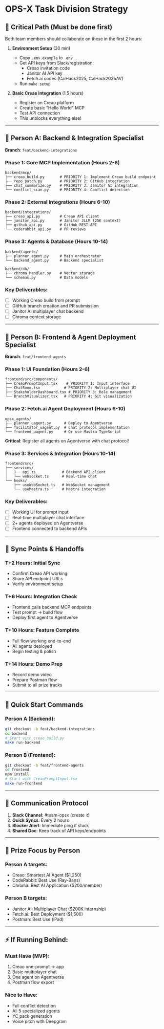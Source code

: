 # OPS-X Task Division Strategy

## 🎯 Critical Path (Must be done first)
Both team members should collaborate on these in the first 2 hours:

1. **Environment Setup** (30 min)
   - Copy `.env.example` to `.env`
   - Get API keys from Slack/registration:
     - Creao invitation code
     - Janitor AI API key
     - Fetch.ai codes (CalHack2025, CalHack2025AV)
   - Run `make setup`

2. **Basic Creao Integration** (1.5 hours)
   - Register on Creao platform
   - Create basic "Hello World" MCP
   - Test API connection
   - This unblocks everything else!

---

## 👤 Person A: Backend & Integration Specialist
**Branch**: `feat/backend-integrations`

### Phase 1: Core MCP Implementation (Hours 2-6)
```
backend/mcp/
├── creao_build.py       # PRIORITY 1: Implement Creao build endpoint
├── repo_patch.py        # PRIORITY 2: GitHub integration
├── chat_summarize.py    # PRIORITY 3: Janitor AI integration
└── conflict_scan.py     # PRIORITY 4: Conflict detection
```

### Phase 2: External Integrations (Hours 6-10)
```
backend/integrations/
├── creao_api.py         # Creao API client
├── janitor_api.py       # Janitor JLLM (25K context)
├── github_api.py        # GitHub REST API
└── coderabbit_api.py    # PR reviews
```

### Phase 3: Agents & Database (Hours 10-14)
```
backend/agents/
├── planner_agent.py     # Main orchestrator
└── backend_agent.py     # Backend specialist

backend/db/
├── chroma_handler.py    # Vector storage
└── schemas.py           # Data models
```

### Key Deliverables:
- [ ] Working Creao build from prompt
- [ ] GitHub branch creation and PR submission
- [ ] Janitor AI multiplayer chat backend
- [ ] Chroma context storage

---

## 👤 Person B: Frontend & Agent Deployment Specialist
**Branch**: `feat/frontend-agents`

### Phase 1: UI Foundation (Hours 2-6)
```
frontend/src/components/
├── CreaoPromptInput.tsx    # PRIORITY 1: Input interface
├── ChatRoom.tsx           # PRIORITY 2: Multiplayer chat UI
├── StakeholderDashboard.tsx # PRIORITY 3: Role management
└── BranchVisualizer.tsx   # PRIORITY 4: Git visualization
```

### Phase 2: Fetch.ai Agent Deployment (Hours 6-10)
```
opsx_agents/
├── planner_uagent.py      # Deploy to Agentverse
├── facilitator_uagent.py  # Chat protocol implementation
└── frontend_uagent.py     # Or use Mastra TypeScript
```

**Critical**: Register all agents on Agentverse with chat protocol!

### Phase 3: Services & Integration (Hours 10-14)
```
frontend/src/
├── services/
│   ├── api.ts            # Backend API client
│   └── websocket.ts      # Real-time chat
└── hooks/
    ├── useWebSocket.ts   # WebSocket management
    └── useMastra.ts      # Mastra integration
```

### Key Deliverables:
- [ ] Working UI for prompt input
- [ ] Real-time multiplayer chat interface
- [ ] 2+ agents deployed on Agentverse
- [ ] Frontend connected to backend APIs

---

## 🔄 Sync Points & Handoffs

### T+2 Hours: Initial Sync
- Confirm Creao API working
- Share API endpoint URLs
- Verify environment setup

### T+6 Hours: Integration Check
- Frontend calls backend MCP endpoints
- Test prompt → build flow
- Deploy first agent to Agentverse

### T+10 Hours: Feature Complete
- Full flow working end-to-end
- All agents deployed
- Begin testing & polish

### T+14 Hours: Demo Prep
- Record demo video
- Prepare Postman flow
- Submit to all prize tracks

---

## 🚀 Quick Start Commands

### Person A (Backend):
```bash
git checkout -b feat/backend-integrations
cd backend
# Start with creao_build.py
make run-backend
```

### Person B (Frontend):
```bash
git checkout -b feat/frontend-agents  
cd frontend
npm install
# Start with CreaoPromptInput.tsx
make run-frontend
```

---

## 📱 Communication Protocol

1. **Slack Channel**: #team-opsx (create it)
2. **Quick Syncs**: Every 2 hours
3. **Blocker Alert**: Immediate ping if stuck
4. **Shared Doc**: Keep track of API keys/endpoints

---

## 🎯 Prize Focus by Person

### Person A targets:
- Creao: Smartest AI Agent ($1,250)
- CodeRabbit: Best Use (Ray-Bans)
- Chroma: Best AI Application ($200/member)

### Person B targets:
- Janitor AI: Multiplayer Chat ($200K internship)
- Fetch.ai: Best Deployment ($1,500)
- Postman: Best Use (iPad)

---

## ⚡ If Running Behind:

### Must Have (MVP):
1. Creao one-prompt → app
2. Basic multiplayer chat
3. One agent on Agentverse
4. Postman flow export

### Nice to Have:
- Full conflict detection
- All 5 specialized agents
- YC pack generation
- Voice pitch with Deepgram
